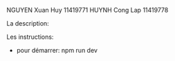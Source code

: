 NGUYEN Xuan Huy 11419771
HUYNH Cong Lap  11419778

La description:

Les instructions:
- pour démarrer: npm run dev